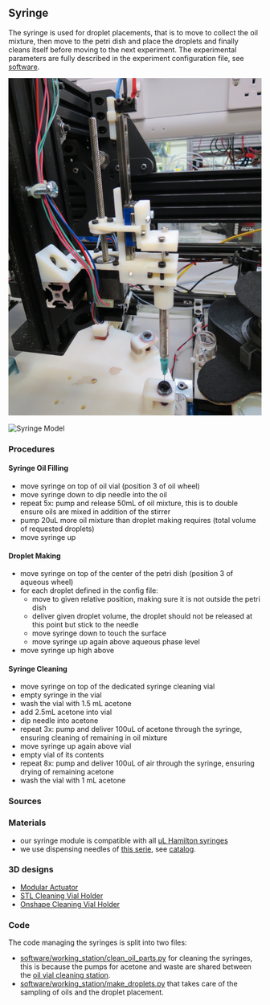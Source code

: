 ## Syringe

The syringe is used for droplet placements, that is to move to collect the oil mixture, then move to the petri dish and place the droplets and finally cleans itself before moving to the next experiment. The experimental parameters are fully described in the experiment configuration file, see [software](../../software).

![Syringe Front](../../media/img/syringe/syringe_front.jpg)

![Syringe Model](https://cloud.githubusercontent.com/assets/13821621/21351274/a834174a-c6b3-11e6-9b17-f11d35228eb4.png)


### Procedures

#### Syringe Oil Filling

- move syringe on top of oil vial (position 3 of oil wheel)
- move syringe down to dip needle into the oil
- repeat 5x: pump and release 50mL of oil mixture, this is to double ensure oils are mixed in addition of the stirrer
- pump 20uL more oil mixture than droplet making requires (total volume of requested droplets)
- move syringe up

#### Droplet Making

- move syringe on top of the center of the petri dish (position 3 of aqueous wheel)
- for each droplet defined in the config file:
    - move to given relative position, making sure it is not outside the petri dish
    - deliver given droplet volume, the droplet should not be released at this point but stick to the needle
    - move syringe down to touch the surface
    - move syringe up again above aqueous phase level
- move syringe up high above

#### Syringe Cleaning

- move syringe on top of the dedicated syringe cleaning vial
- empty syringe in the vial
- wash the vial with 1.5 mL acetone
- add 2.5mL acetone into vial
- dip needle into acetone
- repeat 3x: pump and deliver 100uL of acetone through the syringe, ensuring cleaning of remaining in oil mixture
- move syringe up again above vial
- empty vial of its contents
- repeat 8x: pump and deliver 100uL of air through the syringe, ensuring drying of remaining acetone
- wash the vial with 1 mL acetone

### Sources

### Materials

- our syringe module is compatible with all [uL Hamilton syringes](https://www.hamiltoncompany.com/products/syringes-and-needles/general-syringes/microliter-syringes/250-microL-Model-725-LT-SYR-NDL-Sold-Separately)
- we use dispensing needles of [this serie](http://uk.farnell.com/weller/kds2312p/dispensing-needle-ga23-id-0-43mm/dp/3975630), see [catalog](http://www.farnell.com/datasheets/514885.pdf).

### 3D designs

- [Modular Actuator](https://github.com/croningp/ModularSyringeDriver)
- [STL Cleaning Vial Holder](../../hardware/3d_parts/various/vial_holder.stl)
- [Onshape Cleaning Vial Holder](https://cad.onshape.com/documents/62d832e8b2dc4f2c03b85d68/w/e45d0051d41b139c7004414d/e/640ac0deb1f80bf00c4bdb79)

### Code

The code managing the syringes is split into two files:

- [software/working_station/clean_oil_parts.py](../../software/working_station/clean_oil_parts.py) for cleaning the syringes, this is because the pumps for acetone and waste are shared between the [oil vial cleaning station](oil_cleaning.md).
- [software/working_station/make_droplets.py](../../software/working_station/make_droplets.py) that takes care of the sampling of oils and the droplet placement.
